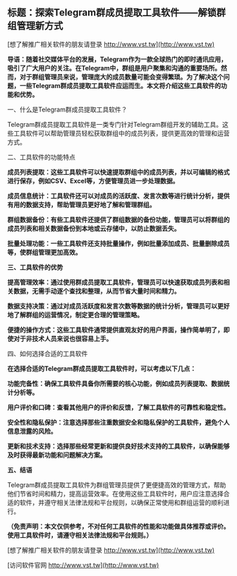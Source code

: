 ## **标题：探索Telegram群成员提取工具软件——解锁群组管理新方式**

[想了解推广相关软件的朋友请登录 http://www.vst.tw](http://www.vst.tw)

**导语：随着社交媒体平台的发展，Telegram作为一款全球热门的即时通讯应用，吸引了广大用户的关注。在Telegram中，群组是用户聚集和沟通的重要场所。然而，对于群组管理员来说，管理庞大的成员数量可能会变得繁琐。为了解决这个问题，一些Telegram群成员提取工具软件应运而生。本文将介绍这些工具软件的功能和优势。**

一、什么是Telegram群成员提取工具软件？

Telegram群成员提取工具软件是一类专门针对Telegram群组开发的辅助工具。这些工具软件可以帮助管理员轻松获取群组中的成员列表，提供更高效的管理和运营方式。

二、工具软件的功能特点

**成员列表提取：这些工具软件可以快速提取群组中的成员列表，并以可编辑的格式进行保存，例如CSV、Excel等，方便管理员进一步处理数据。**

**成员信息统计：工具软件还可以对成员的活跃度、发言次数等进行统计分析，提供有用的数据支持，帮助管理员更好地了解和管理群组。**

**群组数据备份：有些工具软件还提供了群组数据的备份功能，管理员可以将群组的成员列表和相关数据备份到本地或云存储中，以防止数据丢失。**

**批量处理功能：一些工具软件还支持批量操作，例如批量添加成员、批量删除成员等，使群组管理更加高效。**

**三、工具软件的优势**

**提高管理效率：通过使用群成员提取工具软件，管理员可以快速获取成员列表和相关数据，无需手动逐个查找和整理，从而节省大量时间和精力。**

**数据支持决策：通过对成员活跃度和发言次数等数据的统计分析，管理员可以更好地了解群组的运营情况，制定更合理的管理策略。**

**便捷的操作方式：这些工具软件通常提供直观友好的用户界面，操作简单明了，即使对于非技术人员来说也很容易上手。**

四、如何选择合适的工具软件

**在选择合适的Telegram群成员提取工具软件时，可以考虑以下几点：**

**功能完备性：确保工具软件具备你所需要的核心功能，例如成员列表提取、数据统计分析等。**

**用户评价和口碑：查看其他用户的评价和反馈，了解工具软件的可靠性和稳定性。**

**安全性和隐私保护：注意选择那些注重数据安全和隐私保护的工具软件，避免个人信息泄露的风险。**

**更新和技术支持：选择那些经常更新和提供良好技术支持的工具软件，以确保能够及时获得最新功能和问题解决方案。**

**五、结语**

Telegram群成员提取工具软件为群组管理员提供了更便捷高效的管理方式，帮助他们节省时间和精力，提高运营效率。在使用这些工具软件时，用户应注意选择合适的软件，并遵守相关法律法规和平台规则，以确保正常使用和群组运营的顺利进行。

**（免责声明：本文仅供参考，不对任何工具软件的性能和功能做具体推荐或评价。使用工具软件时，请遵守相关法律法规和平台规则。）**

[想了解推广相关软件的朋友请登录 http://www.vst.tw](http://www.vst.tw)


[访问软件官网 http://www.vst.tw](http://www.vst.tw)
